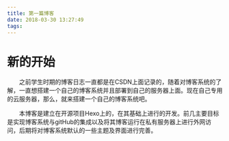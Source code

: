 ```yaml
---
title: 第一篇博客
date: 2018-03-30 13:27:49
tags:
---
```


# 新的开始
&emsp;&emsp;之前学生时期的博客日志一直都是在CSDN上面记录的，随着对博客系统的了解，一直想搭建一个自己的博客系统并且部署到自己的服务器上面。现在自己专用的云服务器，那么，就来搭建一个自己的博客系统吧。

&emsp;&emsp;本博客是建立在开源项目Hexo上的，在其基础上进行的开发。前几主要目标是实现博客系统与gitHub的集成以及将其博客运行在私有服务器上进行外网访问，后期将对博客系统默认的一些主题及界面进行完善。
